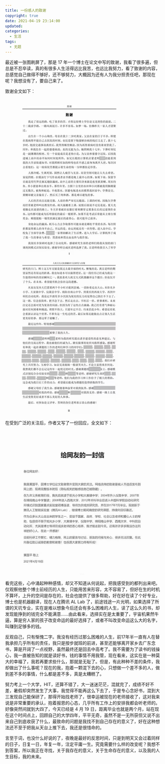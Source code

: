 ```yaml
---
title: 一份感人的致谢
copyright: true
date: 2021-04-19 23:14:00
updated:
categories:
  - 生活
tags:
  - 无题
---
```


最近被一张图刷屏了，那是 17 年一个博士在论文中写的致谢，我看了很多遍，但总是不忍卒读，真的有很多人生活得远比我苦，也远比我努力，看了致谢的内容，总感觉自己做得不够好，还不够努力，大概因为还有人为我分担责任吧，那现在呢？我想没有了，要自己来了。

<!--more-->

致谢全文如下：

![](2021-04-19-a-touching-acknowledgement/a_touching_acknowledgement.jpg)

在受到广泛的关注后，作者又写了一份回应，全文如下：

![a_letter_to_efriends](2021-04-19-a-touching-acknowledgement/a_letter_to_efriends.jpg)

看完这些，心中涌起种种感情，却又不知道从何说起，把我感受到的都列出来吧。仅观察他整个博士前经历的人生，只能用苦来形容，太不容易了，但好在生的时机不算坏，上升的空间是存在的，社会也提供了很多帮助，好在好在读了个好专业，博士也是机器翻译，现在人在腾讯 AL Lab 了，前途钱途一片光明，如果选择了所谓的天坑专业，实在是难以想象今后还会有多么困难的人生，读了这么久的书，却发现能挣到的钱完全不能满意……由此看来，选择实在是太重要了，宇宙机果然牛逼，算是穷人家的孩子改变命运的最好选择了，或者不叫改变命运这么大的名字，叫赚到足够多的钱。

反观自己，只有惭愧二字。我没有经历过那么困难的人生，前17年半一直有人在替我承担几乎所有的责任，我只是按步就班的前进，甚至还能够离开家乡去广东念书，算是开阔了一点视野，虽然最终还是回去中高考了。我不需要为了读书的钱操心，我一直被告知的就是读好书，钱的事情不用我管，现在看来，这实在是一种莫大的幸福了，我若再要求些什么，那就是无耻了。但是，有此种种不差的条件，我却做出了什么事呢？现在的我，抱着一颗混下去的心，只想做一个差不多的人，做到差不多的事情，什么都是差不多，真是太糟糕了。

努力考上一个大学，HIT，还算不错了，大一迷迷茫茫，混就完了，成绩不好不差，暑假却突然发生了大事，我觉得不能再这么下去了，于是专心念好书，混到大三发现自己能保研了，那得开始找老师了，很幸运被现在的老师接收了，这对我来说是非常重要的承认，抱着报恩的心态，几乎所有工作上的安排我都会听老师的。好像突然间就到大四了，今天已经是 4 月 19 日，距离毕业也就是两个月，站在现在这个时间点上，回顾自己的大学四年，平平无奇，虽然不是一无所获但又说不出来自己到底收获了什么，最致命的问题是我找不到自己存在的意义了，好在这种想法还不至于把我从天台上推下去，我还是很惜命的。

言至于词，也没什么好说的了，夜晚是最好的反思时间，只是到明天又会过着同样的日子，日复一日，年复一年，注定平庸一生。究竟需要什么样的改变呢？我想不到答案，所以我正在寻找，关于我存在的意义，关于生命存在的意义，以及我的人生目标，我的未来。